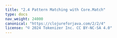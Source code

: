 ```yaml
---
title: "2.4 Pattern Matching with Core.Match"
type: docs
nav_weight: 24000
canonical: "https://clojureforjava.com/2/2/4"
license: "© 2024 Tokenizer Inc. CC BY-NC-SA 4.0"
---
```


